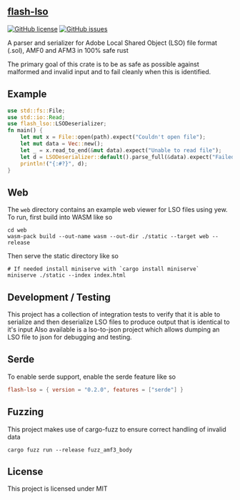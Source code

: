 ## [flash-lso](https://crates.io/crates/flash-lso)

[![GitHub license](https://img.shields.io/github/license/CUB3D/rust-sol)](https://github.com/CUB3D/rust-flash-lso/blob/master/LICENSE)
[![GitHub issues](https://img.shields.io/github/issues/CUB3D/rust-sol)](https://github.com/CUB3D/rust-flash-lso/issues)

A parser and serializer for Adobe Local Shared Object (LSO) file format (.sol), AMF0 and AFM3 in 100% safe rust

The primary goal of this crate is to be as safe as possible against malformed and invalid input and to fail cleanly when this is identified.

## Example
```rust
use std::fs::File;
use std::io::Read;
use flash_lso::LSODeserializer;
fn main() {
    let mut x = File::open(path).expect("Couldn't open file");
    let mut data = Vec::new();
    let _ = x.read_to_end(&mut data).expect("Unable to read file");
    let d = LSODeserializer::default().parse_full(&data).expect("Failed to parse lso file");
    println!("{:#?}", d);
}
``` 

## Web
The ```web``` directory contains an example web viewer for LSO files using yew. To run, first build into WASM like so
```shell script
cd web
wasm-pack build --out-name wasm --out-dir ./static --target web --release
```
Then serve the static directory like so
```shell script
# If needed install miniserve with `cargo install miniserve`
miniserve ./static --index index.html
```

## Development / Testing
This project has a collection of integration tests to verify that it is able to serialize and then deserialize LSO files to produce output that is identical to it's input
Also available is a lso-to-json project which allows dumping an LSO file to json for debugging and testing.

## Serde
To enable serde support, enable the serde feature like so
```toml
flash-lso = { version = "0.2.0", features = ["serde"] }
```

## Fuzzing
This project makes use of cargo-fuzz to ensure correct handling of invalid data
```
cargo fuzz run --release fuzz_amf3_body
```

## License
This project is licensed under MIT
